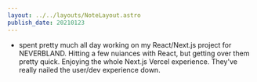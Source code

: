 ```yaml
---
layout: ../../layouts/NoteLayout.astro
publish_date: 20210123
---
```


- spent pretty much all day working on my React/Next.js project for NEVERBLAND. Hitting a few nuiances with React, but getting over them pretty quick. Enjoying the whole Next.js Vercel experience. They've really nailed the user/dev experience down.
